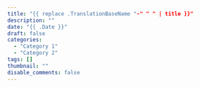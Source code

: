```yaml
---
title: "{{ replace .TranslationBaseName "-" " " | title }}"
description: ""
date: "{{ .Date }}"
draft: false
categories:
  - "Category 1"
  - "Category 2"
tags: []
thumbnail: ""
disable_comments: false
---
```

